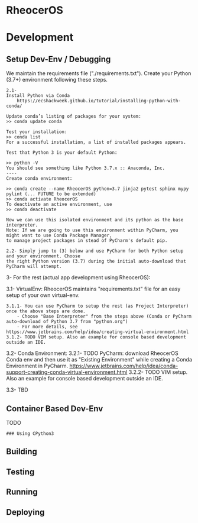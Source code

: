 # RheocerOS

# Development

## Setup Dev-Env / Debugging

We maintain the requirements file ("./requirements.txt"). Create your Python (3.7+) environment following
these steps. 

    2.1-
    Install Python via Conda
        https://ecshackweek.github.io/tutorial/installing-python-with-conda/

    Update conda’s listing of packages for your system: 
    >> conda update conda

    Test your installation: 
    >> conda list
    For a successful installation, a list of installed packages appears.

    Test that Python 3 is your default Python: 

    >> python -V
    You should see something like Python 3.7.x :: Anaconda, Inc.
    ----
    Create conda environment:

    >> conda create --name RheocerOS python=3.7 jinja2 pytest sphinx mypy pylint (... FUTURE to be extended)
    >> conda activate RheocerOS 
    To deactivate an active environment, use
    >> conda deactivate

    Now we can use this isolated environment and its python as the base interpreter.
    Note: If we are going to use this environment within PyCharm, you might want to use Conda Package Manager,
    to manage project packages in stead of PyCharm's default pip. 

    2.2- Simply jump to (3) below and use PyCharm for both Python setup and your environment. Choose
    the right Python version (3.7) during the initial auto-download that PyCharm will attempt.

3- For the rest (actual app development using RheocerOS):

3.1- VirtualEnv: RheocerOS maintains "requirements.txt" file for an easy setup of your own virtual-env. 

    3.1.1- You can use PyCharm to setup the rest (as Project Interpreter) once the above steps are done.
        - Choose "Base Interpreter" from the steps above (Conda or PyCharm auto-download of Python 3.7 from "python.org")
        - For more details, see https://www.jetbrains.com/help/idea/creating-virtual-environment.html
    3.1.2- TODO VIM setup. Also an example for console based development outside an IDE.
    
3.2- Conda Environment: 
    3.2.1- TODO PyCharm: download RheocerOS Conda env and then use it as "Existing Environment" 
    while creating a Conda Environment in PyCharm. https://www.jetbrains.com/help/idea/conda-support-creating-conda-virtual-environment.html
    3.2.2- TODO VIM setup. Also an example for console based development outside an IDE.

3.3- TBD

## Container Based Dev-Env

TODO

    ### Using CPython3

## Building

## Testing


## Running


## Deploying

